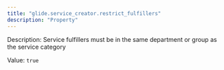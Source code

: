 ```yaml
---
title: "glide.service_creator.restrict_fulfillers"
description: "Property"
---
```


Description: Service fulfillers must be in the same department or group as the service category

Value: `true`